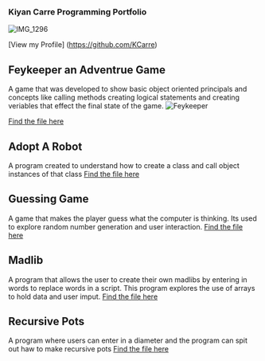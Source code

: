 ### Kiyan Carre Programming Portfolio
![IMG_1296](https://user-images.githubusercontent.com/50528630/141407818-76ed1830-a1f9-42dd-bfbb-d990106a2e93.jpg)

[View my Profile] (https://github.com/KCarre)


## Feykeeper an Adventrue Game
  A game that was developed to show basic object oriented principals and concepts like calling methods creating logical statements and creating veriables that effect the final     state of the game.
  ![Feykeeper](https://user-images.githubusercontent.com/50528630/141410133-f8ed32ce-297e-4c27-8f15-4abb7eb702cb.png)

[Find the file here](https://github.com/KCarre/kcarre.github.io/files/7524821/AdventureGameFinal.zip)

## Adopt A Robot
   A program created to understand how to create a class and call object instances of that class
[Find the file here](https://github.com/KCarre/kcarre.github.io/files/7524804/Adobt_a_Robot.zip)   

## Guessing Game
   A game that makes the player guess what the computer is thinking. Its used to explore random number generation and  user interaction.
[Find the file here](https://github.com/KCarre/kcarre.github.io/files/7524828/GuessingGame.zip)

## Madlib
  A program that allows the user to create their own madlibs by entering in words to replace words in  a script. This program explores the use of arrays to hold data and user     imput.
[Find the file here](https://github.com/KCarre/kcarre.github.io/files/7524831/Madlib.zip)

## Recursive Pots
A program where users can enter in a diameter and the program can spit out haw to make recursive pots
[Find the file here](https://github.com/KCarre/kcarre.github.io/files/7524887/recursive.pots.zip)

